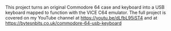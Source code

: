 This project turns an original Commodore 64 case and keyboard into a USB keyboard mapped to function with the VICE C64 emulator.
The full project is covered on my YouTube channel at https://youtu.be/dLfbL95iST4 and at https://bytesnbits.co.uk/commodore-64-usb-keyboard
